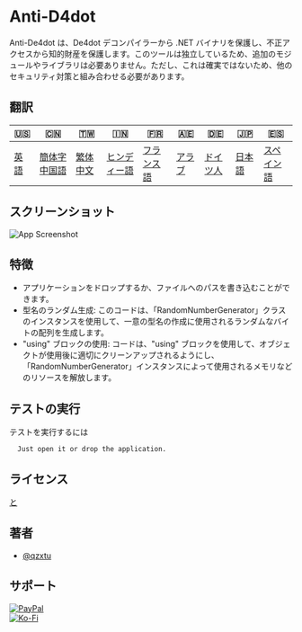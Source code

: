 # Anti-D4dot

Anti-De4dot は、De4dot デコンパイラーから .NET バイナリを保護し、不正アクセスから知的財産を保護します。このツールは独立しているため、追加のモジュールやライブラリは必要ありません。ただし、これは確実ではないため、他のセキュリティ対策と組み合わせる必要があります。

## 翻訳

| 🇺🇸            | 🇨🇳                      | 🇹🇼                    | 🇮🇳                   | 🇫🇷                  | 🇦🇪                | 🇩🇪                 | 🇯🇵                | 🇪🇸                  |
| --------------- | ------------------------- | ----------------------- | ---------------------- | --------------------- | ------------------- | -------------------- | ------------------- | --------------------- |
| [英語](README.md) | [簡体字中国語](README.zh-CN.md) | [繁体中文](README.zh-TW.md) | [ヒンディー語](README.hi.md) | [フランス語](README.fr.md) | [アラブ](README.ar.md) | [ドイツ人](README.de.md) | [日本語](README.ja.md) | [スペイン語](README.es.md) |

## スクリーンショット

![App Screenshot](https://cdn.discordapp.com/attachments/1008195045960204349/1097785288748699648/New_Website_Blue_Mockup_Instagram_-_Laptop.png)

## 特徴

-   アプリケーションをドロップするか、ファイルへのパスを書き込むことができます。
-   型名のランダム生成: このコードは、「RandomNumberGenerator」クラスのインスタンスを使用して、一意の型名の作成に使用されるランダムなバイトの配列を生成します。
-   "using" ブロックの使用: コードは、"using" ブロックを使用して、オブジェクトが使用後に適切にクリーンアップされるようにし、「RandomNumberGenerator」インスタンスによって使用されるメモリなどのリソースを解放します。

## テストの実行

テストを実行するには

```text
  Just open it or drop the application.
```

## ライセンス

[と](https://choosealicense.com/licenses/mit/)

## 著者

-   [@qzxtu](https://www.github.com/qzxtu)

## サポート

[![PayPal](https://img.shields.io/badge/PayPal-00457C?style=for-the-badge&logo=paypal&logoColor=white)](https://paypal.me/nova355killer)  
[![Ko-Fi](https://img.shields.io/badge/kofi-00457C?style=for-the-badge&logo=ko-fi&logoColor=white)](https://ko-fi.com/nova355)

